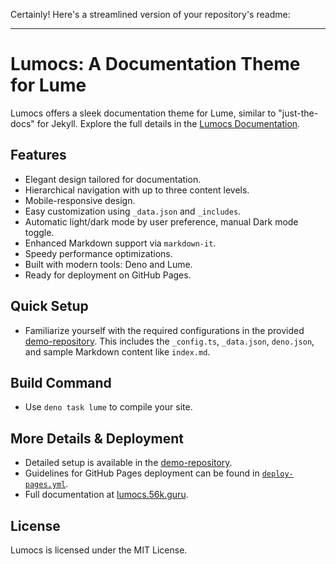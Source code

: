 Certainly! Here's a streamlined version of your repository's readme:

---

# Lumocs: A Documentation Theme for Lume

Lumocs offers a sleek documentation theme for Lume, similar to "just-the-docs" for Jekyll. Explore the full details in the [Lumocs Documentation](https://lumocs.56k.guru).

## Features

- Elegant design tailored for documentation.
- Hierarchical navigation with up to three content levels.
- Mobile-responsive design.
- Easy customization using `_data.json` and `_includes`.
- Automatic light/dark mode by user preference, manual Dark mode toggle.
- Enhanced Markdown support via `markdown-it`.
- Speedy performance optimizations.
- Built with modern tools: Deno and Lume.
- Ready for deployment on GitHub Pages.

## Quick Setup
- Familiarize yourself with the required configurations in the provided [demo-repository](./demo-repository). This includes the `_config.ts`, `_data.json`, `deno.json`, and sample Markdown content like `index.md`.
  
## Build Command
- Use `deno task lume` to compile your site.

## More Details & Deployment

- Detailed setup is available in the [demo-repository](./demo-repository).
- Guidelines for GitHub Pages deployment can be found in [`deploy-pages.yml`](./demo-repository/.github/workflows/deploy-pages.yml).
- Full documentation at [lumocs.56k.guru](https://lumocs.56k.guru).

## License

Lumocs is licensed under the MIT License.
